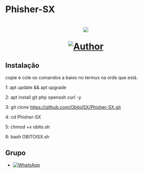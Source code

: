# Phisher-SX #
<h1 align="center">
    <p>
        <img src= "https://thumbs.gfycat.com/NaughtyRawGalapagostortoise-size_restricted.gif">
    </p>
        <a href="https://github.com/ObitoISX/"><img title="Author"    src="https://img.shields.io/badge/Author-ObitoISX-red.svg?style=for-the-badge&logo=github"></a>
    </p>
</h1>

## Instalação

copie e cole os comandos a baixo no
termux na orde que está. 

1: apt update && apt upgrade 

2: apt install git php openssh curl -y

3: git clone https://github.com/ObitoISX/Phisher-SX.git

4: cd Phisher-SX

5: chmod +x obito.sh

6: bash OBITOISX.sh
</h1>

## Grupo 
* <a href="https://chat.whatsapp.com/FRrVC8oJN1O5ZdmqOjvzBZ"><img alt="WhatsApp" src="https://img.shields.io/badge/Grupo%20no%20WhatsApp-25D366?style=for-the-badge&logo=whatsapp&logoColor=white"/></a>

